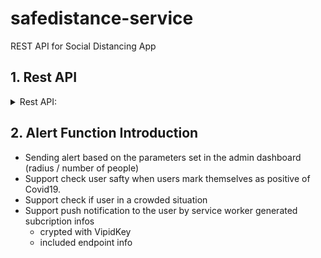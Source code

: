 # safedistance-service
REST API for Social Distancing App


## 1. Rest API 

<details>
<summary>Rest API:</summary>

### AppSessions
#### GET /appSessios
Support search with query, reture appSession
#### POST /appSessions
Create an appSession for an anonymous user
#### PUT /appSessions/:id
Update an appSession status by appSession ID

### Locations
#### GET /locations
Support search with query, return locations
#### POST /appSession/:id/locations
Store a new location for an appSession finded by id
#### GET /appSessions/:id/locations
Find all locations of an appSession finded by id
#### GET /locations/:lastModified
Find locations of a time range

### LocationStats
#### GET /locationStats/:interval
Get locationStatus by interval

### Reports
#### GET /reports
Find all reports
#### POST /reports
Create a new reports for appSession 
#### GET /appSessions/:id/reports
Find reports of an appSession finded by id
#### PUT /appSessions/:id/reports
Update report of an appSession finded by id

### Admin
#### GET /admins
List all admins
#### POST /admins
Create new admin
#### GET /admins/:id
Find an admin by id
#### PUT /admins/:id
Update an admin by id
#### /login
support admin login

### AppSettings
#### GET /appSettings
Get the current setting
#### POST /appSettings
Create new setting
#### PUT appSettings/:id
Updated appSettings
</details>


## 2. Alert Function Introduction
- Sending alert based on the parameters set in the admin dashboard (radius / number of people)
- Support check user safty when users mark themselves as positive of Covid19.
- Support check if user in a crowded situation
- Support push notification to the user by service worker generated subcription infos 
    - crypted with VipidKey 
    - included endpoint info 

